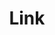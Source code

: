 ---
title: Link
description: API reference for the `<Link>` component.
source: app/api-reference/components/link
---